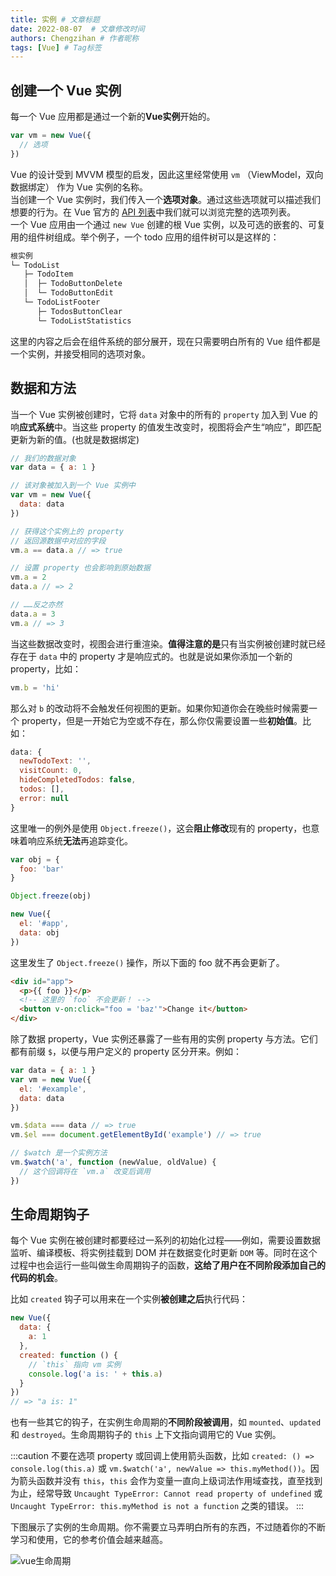 ```yaml
---
title: 实例 # 文章标题
date: 2022-08-07  # 文章修改时间
authors: Chengzihan # 作者昵称
tags: [Vue] # Tag标签
---
```

## 创建一个 Vue 实例

每一个 Vue 应用都是通过一个新的**Vue实例**开始的。  

```js
var vm = new Vue({
  // 选项
})
```

Vue 的设计受到 MVVM 模型的启发，因此这里经常使用 `vm` （ViewModel，双向数据绑定） 作为 Vue 实例的名称。  
当创建一个 Vue 实例时，我们传入一个**选项对象**。通过这些选项就可以描述我们想要的行为。在 Vue 官方的 [API 列表](https://cn.vuejs.org/v2/api/#%E9%80%89%E9%A1%B9-%E6%95%B0%E6%8D%AE)中我们就可以浏览完整的选项列表。  
一个 Vue 应用由一个通过 `new Vue` 创建的根 Vue 实例，以及可选的嵌套的、可复用的组件树组成。举个例子，一个 todo 应用的组件树可以是这样的：  

```bash
根实例
└─ TodoList
   ├─ TodoItem
   │  ├─ TodoButtonDelete
   │  └─ TodoButtonEdit
   └─ TodoListFooter
      ├─ TodosButtonClear
      └─ TodoListStatistics
```

这里的内容之后会在组件系统的部分展开，现在只需要明白所有的 Vue 组件都是一个实例，并接受相同的选项对象。  

## 数据和方法

当一个 Vue 实例被创建时，它将 `data` 对象中的所有的 `property` 加入到 Vue 的响**应式系统**中。当这些 property 的值发生改变时，视图将会产生“响应”，即匹配更新为新的值。(也就是数据绑定)

```js
// 我们的数据对象
var data = { a: 1 }

// 该对象被加入到一个 Vue 实例中
var vm = new Vue({
  data: data
})

// 获得这个实例上的 property
// 返回源数据中对应的字段
vm.a == data.a // => true

// 设置 property 也会影响到原始数据
vm.a = 2
data.a // => 2

// ……反之亦然
data.a = 3
vm.a // => 3
```

当这些数据改变时，视图会进行重渲染。**值得注意的是**只有当实例被创建时就已经存在于 `data` 中的 property 才是响应式的。也就是说如果你添加一个新的 property，比如：  

```js
vm.b = 'hi'
```

那么对 `b` 的改动将不会触发任何视图的更新。如果你知道你会在晚些时候需要一个 property，但是一开始它为空或不存在，那么你仅需要设置一些**初始值**。比如：  

```js
data: {
  newTodoText: '',
  visitCount: 0,
  hideCompletedTodos: false,
  todos: [],
  error: null
}
```

这里唯一的例外是使用 `Object.freeze()`，这会**阻止修改**现有的 property，也意味着响应系统**无法**再追踪变化。  

```js
var obj = {
  foo: 'bar'
}

Object.freeze(obj)

new Vue({
  el: '#app',
  data: obj
})
```

这里发生了 `Object.freeze()` 操作，所以下面的 foo 就不再会更新了。  

```html
<div id="app">
  <p>{{ foo }}</p>
  <!-- 这里的 `foo` 不会更新！ -->
  <button v-on:click="foo = 'baz'">Change it</button>
</div>
```

除了数据 property，Vue 实例还暴露了一些有用的实例 property 与方法。它们都有前缀 `$`，以便与用户定义的 property 区分开来。例如：  

```js
var data = { a: 1 }
var vm = new Vue({
  el: '#example',
  data: data
})

vm.$data === data // => true
vm.$el === document.getElementById('example') // => true

// $watch 是一个实例方法
vm.$watch('a', function (newValue, oldValue) {
  // 这个回调将在 `vm.a` 改变后调用
})
```

## 生命周期钩子

每个 Vue 实例在被创建时都要经过一系列的初始化过程——例如，需要设置数据监听、编译模板、将实例挂载到 DOM 并在数据变化时更新 `DOM` 等。同时在这个过程中也会运行一些叫做生命周期钩子的函数，**这给了用户在不同阶段添加自己的代码的机会**。  

比如 `created` 钩子可以用来在一个实例**被创建之后**执行代码：  

```js
new Vue({
  data: {
    a: 1
  },
  created: function () {
    // `this` 指向 vm 实例
    console.log('a is: ' + this.a)
  }
})
// => "a is: 1"
```

也有一些其它的钩子，在实例生命周期的**不同阶段被调用**，如 `mounted`、`updated` 和 `destroyed`。生命周期钩子的 `this` 上下文指向调用它的 Vue 实例。  

:::caution
不要在选项 property 或回调上使用箭头函数，比如 `created: () => console.log(this.a)` 或 `vm.$watch('a', newValue => this.myMethod())`。因为箭头函数并没有 `this`，`this` 会作为变量一直向上级词法作用域查找，直至找到为止，经常导致 `Uncaught TypeError: Cannot read property of undefined` 或 `Uncaught TypeError: this.myMethod is not a function` 之类的错误。
:::

下图展示了实例的生命周期。你不需要立马弄明白所有的东西，不过随着你的不断学习和使用，它的参考价值会越来越高。  

![vue生命周期](https://jetzihan-img.oss-cn-beijing.aliyuncs.com/blog/20220807133711.png)
